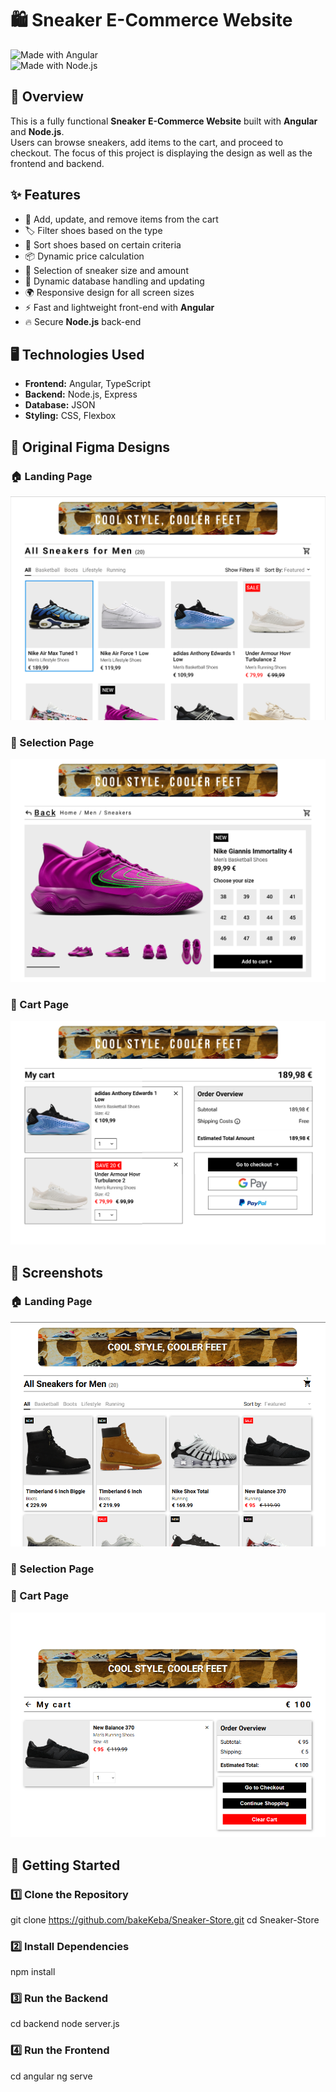 # 🛍️ Sneaker E-Commerce Website  

![Made with Angular](https://img.shields.io/badge/Made%20with-Angular-red?logo=angular)  
![Made with Node.js](https://img.shields.io/badge/Backend-Node.js-green?logo=node.js)  

## 🚀 Overview  
This is a fully functional **Sneaker E-Commerce Website** built with **Angular** and **Node.js**.  
Users can browse sneakers, add items to the cart, and proceed to checkout. The focus of this project is displaying the design as well as the frontend and backend.

## ✨ Features  
- 🛒 Add, update, and remove items from the cart
- 🏷️ Filter shoes based on the type
- 🔽 Sort shoes based on certain criteria
- 📦 Dynamic price calculation
- 🎯 Selection of sneaker size and amount
- 💾 Dynamic database handling and updating
- 🌍 Responsive design for all screen sizes  
- ⚡️ Fast and lightweight front-end with **Angular**  
- 🔥 Secure **Node.js** back-end  

## 🖥️ Technologies Used  
- **Frontend:** Angular, TypeScript  
- **Backend:** Node.js, Express  
- **Database:** JSON
- **Styling:** CSS, Flexbox

## 📸 Original Figma Designs

### 🏠 Landing Page  
![Landing Page](https://raw.githubusercontent.com/bakeKeba/Sneaker-Store/main/screenshots/figma_landing_page.png)  

### 🎯 Selection Page  
![Selection Page](https://raw.githubusercontent.com/bakeKeba/Sneaker-Store/main/screenshots/figma_selection_page.png) 

### 🛒 Cart Page  
![Cart Page](https://raw.githubusercontent.com/bakeKeba/Sneaker-Store/main/screenshots/figma_cart_page.png)  


## 📸 Screenshots  

### 🏠 Landing Page  
![Landing Page](https://raw.githubusercontent.com/bakeKeba/Sneaker-Store/main/screenshots/sneaker_store_1.png)  

### 🎯 Selection Page  

### 🛒 Cart Page  
![Cart Page](https://raw.githubusercontent.com/bakeKeba/Sneaker-Store/main/screenshots/sneaker_store_3.png)  

## 🚀 Getting Started  

### 1️⃣ Clone the Repository  
git clone https://github.com/bakeKeba/Sneaker-Store.git
cd Sneaker-Store

### 2️⃣ Install Dependencies
npm install

### 3️⃣ Run the Backend
cd backend
node server.js

### 4️⃣ Run the Frontend
cd angular
ng serve
